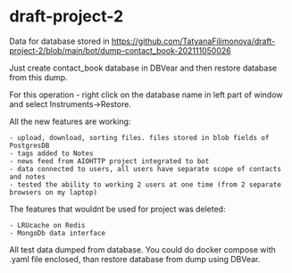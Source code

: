 # draft-project-2

Data for database stored in https://github.com/TatyanaFilimonova/draft-project-2/blob/main/bot/dump-contact_book-202111050026

Just create contact_book database in DBVear and then restore database from this dump.

For this operation - right click on the database name in left part of window and select Instruments->Restore.

All the new features are working:

    - upload, download, sorting files. files stored in blob fields of PostgresDB
    - tags added to Notes
    - news feed from AIOHTTP project integrated to bot
    - data connected to users, all users have separate scope of contacts and notes
    - tested the ability to working 2 users at one time (from 2 separate browsers on my laptop)
    
The features that wouldnt be used for project was deleted:

    - LRUcache on Redis
    - MongoDb data interface

All test data dumped from database. You could do docker compose with .yaml file enclosed, than restore database from dump using DBVear.


